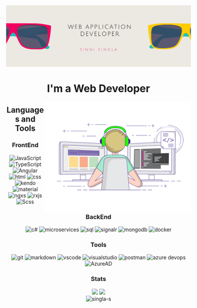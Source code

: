 
![Who am I](https://github.com/singla-s/singla-s/blob/main/assets/web%20application%20developer.png "Web Developer")

<center>
  
# I'm a Web Developer

<img align="right" alt="Coding" width="400" src="./assets/pp.gif">

## Languages and Tools
### FrontEnd
![JavaScript](https://img.shields.io/badge/JavaScript-0A090A?style=for-the-badge&logo=javascript)
![TypeScript](https://img.shields.io/badge/TypeScript-0A090A?style=for-the-badge&logo=TypeScript)
![Angular](https://img.shields.io/badge/Angular-0A090A?style=for-the-badge&logo=Angular)
![html](https://img.shields.io/badge/html-0A090A?style=for-the-badge&logo=html) 
![css](https://img.shields.io/badge/css-0A090A?style=for-the-badge&logo=css)
![kendo](https://img.shields.io/badge/Kendo-0A090A?style=for-the-badge&logo=Kendo)
![material](https://img.shields.io/badge/Material-0A090A?style=for-the-badge&logo=Material)
![ngxs](https://img.shields.io/badge/Ngxs-0A090A?style=for-the-badge&logo=NgXs)
![rxjs](https://img.shields.io/badge/rxjs-0A090A?style=for-the-badge&logo=rxjs)
![Scss](https://img.shields.io/badge/scss-0A090A?style=for-the-badge&logo=Sass)
  
### BackEnd
![c#](https://img.shields.io/badge/csharp-0A090A?style=for-the-badge&logo=csharp)
![microservices](https://img.shields.io/badge/microservices-0A090A?style=for-the-badge&logo=microservices)
![sql](https://img.shields.io/badge/sql-0A090A?style=for-the-badge&logo=sql)
![signalr](https://img.shields.io/badge/signalr-0A090A?style=for-the-badge&logo=signalr)
![mongodb](https://img.shields.io/badge/mongo-0A090A?style=for-the-badge&logo=mongo)
![docker](https://img.shields.io/badge/docker-0A090A?style=for-the-badge&logo=docker)

### Tools
![git](https://img.shields.io/badge/git-0A090A?style=for-the-badge&logo=git) 
![markdown](https://img.shields.io/badge/markdown-0A090A?style=for-the-badge&logo=markdown)
![vscode](https://img.shields.io/badge/vscode-0A090A?style=for-the-badge&logo=vscode)
![visualstudio](https://img.shields.io/badge/visualstudio-0A090A?style=for-the-badge&logo=visualstudio)
![postman](https://img.shields.io/badge/postman-0A090A?style=for-the-badge&logo=postman)
![azure devops](https://img.shields.io/badge/Azure%20devops-0A090A?style=for-the-badge&logo=Azure%20devops)
![AzureAD](https://img.shields.io/badge/Azure%20AD-0A090A?style=for-the-badge&logo=Azure%20AD)

### Stats

<!--<img height="300px" src="https://github-readme-stats.vercel.app/api/top-langs?username=singla-s&show_icons=true&locale=en&layout=compact&size_weight=1&count_weight=0" alt="singla-s" />-->

<!--<img height="300px" src="https://github-readme-stats.vercel.app/api?username=singla-s&show_icons=true&locale=en" alt="singla-s" />-->
<div>
    <span>
      <img height: 200 src="https://github-readme-stats.vercel.app/api/top-langs/?username=singla-s&layout=pie&theme=radical" />
    </span>
    <span>
      <img height: 200 src="https://github-readme-stats.vercel.app/api?username=singla-s&show_icons=true&theme=radical" />
    </span>
</div>
<div>
  <img height="300px" src="https://github-readme-streak-stats.herokuapp.com/?user=singla-s&theme=radical" alt="singla-s" />
</div>

